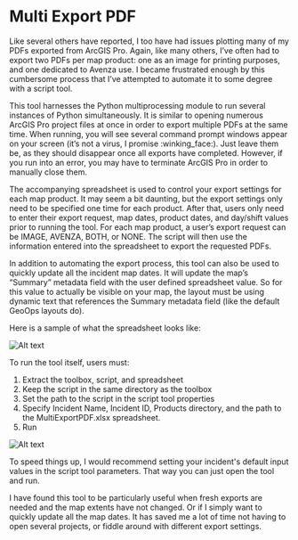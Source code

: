 # Multi Export PDF

Like several others have reported, I too have had issues plotting many of my PDFs exported from ArcGIS Pro. Again, like many others, I’ve often had to export two PDFs per map product: one as an image for printing purposes, and one dedicated to Avenza use. I became frustrated enough by this cumbersome process that I’ve attempted to automate it to some degree with a script tool.

This tool harnesses the Python multiprocessing module to run several instances of Python simultaneously. It is similar to opening numerous ArcGIS Pro project files at once in order to export multiple PDFs at the same time. When running, you will see several command prompt windows appear on your screen (it’s not a virus, I promise :winking_face:). Just leave them be, as they should disappear once all exports have completed. However, if you run into an error, you may have to terminate ArcGIS Pro in order to manually close them.

The accompanying spreadsheet is used to control your export settings for each map product. It may seem a bit daunting, but the export settings only need to be specified one time for each product. After that, users only need to enter their export request, map dates, product dates, and day/shift values prior to running the tool. For each map product, a user’s export request can be IMAGE, AVENZA, BOTH, or NONE. The script will then use the information entered into the spreadsheet to export the requested PDFs.

In addition to automating the export process, this tool can also be used to quickly update all the incident map dates. It will update the map’s “Summary” metadata field with the user defined spreadsheet value. So for this value to actually be visible on your map, the layout must be using dynamic text that references the Summary metadata field (like the default GeoOps layouts do).

Here is a sample of what the spreadsheet looks like:

![Alt text](https://github.com/mpanunto/Panuntools/blob/main/Docs/screenshot_MultiExportPDF_1.png)


To run the tool itself, users must:
1) Extract the toolbox, script, and spreadsheet
2) Keep the script in the same directory as the toolbox
3) Set the path to the script in the script tool properties
4) Specify Incident Name, Incident ID, Products directory, and the path to the MultiExportPDF.xlsx spreadsheet.
5) Run

![Alt text](https://github.com/mpanunto/Panuntools/blob/main/Docs/screenshot_MultiExportPDF_2.png)

To speed things up, I would recommend setting your incident's default input values in the script tool parameters. That way you can just open the tool and run.

I have found this tool to be particularly useful when fresh exports are needed and the map extents have not changed. Or if I simply want to quickly update all the map dates. It has saved me a lot of time not having to open several projects, or fiddle around with different export settings.
